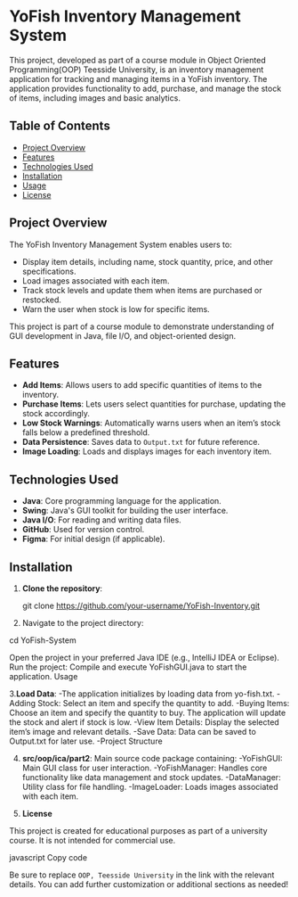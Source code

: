 # YoFish Inventory Management System

This project, developed as part of a course module in Object Oriented Programming(OOP) Teesside University, is an inventory management application for tracking and managing items in a YoFish inventory. 
The application provides functionality to add, purchase, and manage the stock of items, including images and basic analytics.

## Table of Contents

- [Project Overview](#project-overview)
- [Features](#features)
- [Technologies Used](#technologies-used)
- [Installation](#installation)
- [Usage](#usage)
- [License](#license)

## Project Overview

The YoFish Inventory Management System enables users to:
- Display item details, including name, stock quantity, price, and other specifications.
- Load images associated with each item.
- Track stock levels and update them when items are purchased or restocked.
- Warn the user when stock is low for specific items.

This project is part of a course module to demonstrate understanding of GUI development in Java, file I/O, and object-oriented design.

## Features

- **Add Items**: Allows users to add specific quantities of items to the inventory.
- **Purchase Items**: Lets users select quantities for purchase, updating the stock accordingly.
- **Low Stock Warnings**: Automatically warns users when an item’s stock falls below a predefined threshold.
- **Data Persistence**: Saves data to `Output.txt` for future reference.
- **Image Loading**: Loads and displays images for each inventory item.

## Technologies Used

- **Java**: Core programming language for the application.
- **Swing**: Java's GUI toolkit for building the user interface.
- **Java I/O**: For reading and writing data files.
- **GitHub**: Used for version control.
- **Figma**: For initial design (if applicable).

## Installation

1. **Clone the repository**:
   
   git clone https://github.com/your-username/YoFish-Inventory.git
   
2. Navigate to the project directory:
 
cd YoFish-System

Open the project in your preferred Java IDE (e.g., IntelliJ IDEA or Eclipse).
Run the project:
Compile and execute YoFishGUI.java to start the application.
Usage

3.**Load Data**: 
-The application initializes by loading data from yo-fish.txt.
-Adding Stock: Select an item and specify the quantity to add.
-Buying Items: Choose an item and specify the quantity to buy. The application will update the stock and alert if stock is low.
-View Item Details: Display the selected item’s image and relevant details.
-Save Data: Data can be saved to Output.txt for later use.
-Project Structure

4. **src/oop/ica/part2**:
Main source code package containing:
-YoFishGUI: Main GUI class for user interaction.
-YoFishManager: Handles core functionality like data management and stock updates.
-DataManager: Utility class for file handling.
-ImageLoader: Loads images associated with each item.


5. **License**

This project is created for educational purposes as part of a university course. It is not intended for commercial use.

javascript
Copy code

Be sure to replace `OOP, Teesside University`  in the link with the relevant details. You can add further customization or additional sections as needed!






